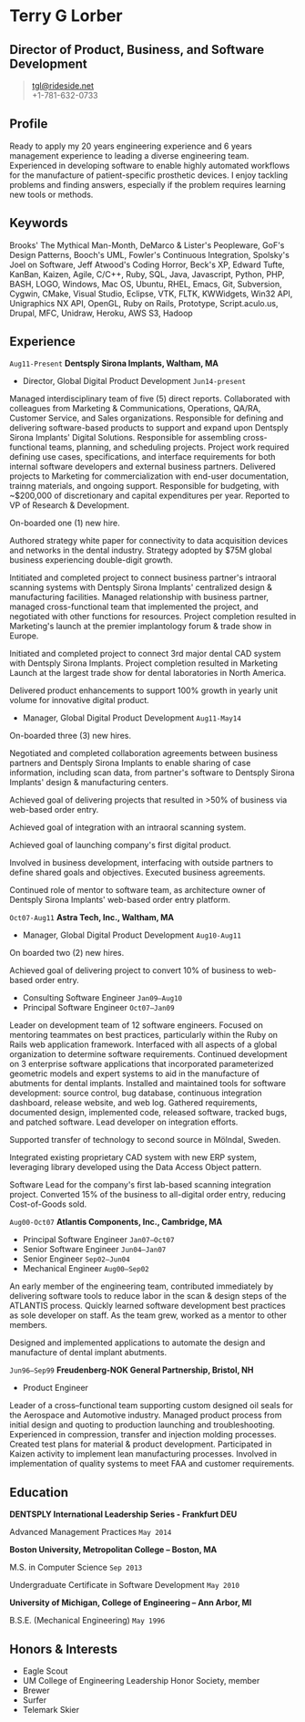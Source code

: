 # Terry G Lorber
## Director of Product, Business, and Software Development        

> <tgl@rideside.net>  
> +1-781-632-0733

## Profile
Ready to apply my 20 years engineering experience and 6 years management experience to leading a diverse engineering team. Experienced in developing software to enable highly automated workflows for the manufacture of patient-specific prosthetic devices. I enjoy tackling problems and finding answers, especially if the problem requires learning new tools or methods.

## Keywords
Brooks' The Mythical Man-Month, DeMarco & Lister's Peopleware, GoF's Design Patterns, Booch's UML, Fowler's Continuous Integration, Spolsky's Joel on Software, Jeff Atwood's Coding Horror, Beck's XP, Edward Tufte, KanBan, Kaizen, Agile, C/C++, Ruby, SQL, Java, Javascript, Python, PHP, BASH, LOGO, Windows, Mac OS, Ubuntu, RHEL, Emacs, Git, Subversion, Cygwin, CMake, Visual Studio, Eclipse, VTK, FLTK, KWWidgets, Win32 API, Unigraphics NX API, OpenGL, Ruby on Rails, Prototype, Script.aculo.us, Drupal, MFC, Unidraw, Heroku, AWS S3, Hadoop

## Experience

`Aug11-Present`
__Dentsply Sirona Implants, Waltham, MA__

- Director, Global Digital Product Development `Jun14-present`

Managed interdisciplinary team of five (5) direct reports. Collaborated with colleagues from Marketing & Communications, Operations, QA/RA, Customer Service, and Sales organizations.  Responsible for defining and delivering software-based products to support and expand upon Dentsply Sirona Implants' Digital Solutions. Responsible for assembling cross-functional teams, planning, and scheduling projects. Project work required defining use cases, specifications, and interface requirements for both internal software developers and external business partners.  Delivered projects to Marketing for commercialization with end-user documentation, trainng materials, and ongoing support.  Responsible for budgeting, with ~$200,000 of discretionary and capital expenditures per year. Reported to VP of Research & Development.

On-boarded one (1) new hire.

Authored strategy white paper for connectivity to data acquisition devices and networks in the dental industry.  Strategy adopted by $75M global business experiencing double-digit growth.

Intitiated and completed project to connect business partner's intraoral scanning systems with Dentsply Sirona Implants' centralized design & manufacturing facilities.  Managed relationship with business partner, managed cross-functional team that implemented the project, and negotiated with other functions for resources. Project completion resulted in Marketing's launch at the premier implantology forum & trade show in Europe.

Initiated and completed project to connect 3rd major dental CAD system with Dentsply Sirona Implants. Project completion resulted in Marketing Launch at the largest trade show for dental laboratories in North America.

Delivered product enhancements to support 100% growth in yearly unit volume for innovative digital product.

- Manager, Global Digital Product Development `Aug11-May14`

On-boarded three (3) new hires.

Negotiated and completed collaboration agreements between business partners and Dentsply Sirona Implants to enable sharing of case information, including scan data, from partner's software to Dentsply Sirona Implants' design & manufacturing centers.

Achieved goal of delivering projects that resulted in >50% of business via web-based order entry.

Achieved goal of integration with an intraoral scanning system.

Achieved goal of launching company's first digital product.

Involved in business development, interfacing with outside partners to define shared goals and objectives. Executed business agreements.

Continued role of mentor to software team, as architecture owner of Dentsply Sirona Implants' web-based order entry platform.

`Oct07-Aug11`
__Astra Tech, Inc., Waltham, MA__

- Manager, Global Digital Product Development `Aug10-Aug11`

On boarded two (2) new hires.

Achieved goal of delivering project to convert 10% of business to web-based order entry.

- Consulting Software Engineer `Jan09–Aug10` 
- Principal Software Engineer `Oct07–Jan09` 

Leader on development team of 12 software engineers.  Focused on mentoring teammates on best practices, particularly within the Ruby on Rails web application framework. Interfaced with all aspects of a global organization to determine software requirements. Continued development on 3 enterprise software applications that incorporated parameterized geometric models and expert systems to aid in the manufacture of abutments for dental implants. Installed and maintained tools for software development: source control, bug database, continuous integration dashboard, release website, and web log.  Gathered requirements, documented design, implemented code, released software, tracked bugs, and patched software.
Lead developer on integration efforts.

Supported transfer of technology to second source in Mölndal, Sweden.

Integrated existing proprietary CAD system with new ERP system, leveraging library developed using the Data Access Object pattern.

Software Lead for the company's first lab-based scanning integration project.  Converted 15% of the business to all-digital order entry, reducing Cost-of-Goods sold.

`Aug00-Oct07` 
__Atlantis Components, Inc., Cambridge, MA__

- Principal Software Engineer 
`Jan07–Oct07` 
- Senior Software Engineer `Jun04–Jan07` 
- Senior Engineer `Sep02–Jun04` 
- Mechanical Engineer `Aug00–Sep02` 

An early member of the engineering team, contributed immediately by delivering software tools to reduce labor in the scan & design steps of the ATLANTIS process.  Quickly learned software development best practices as sole developer on staff.  As the team grew, worked as a mentor to other members.

Designed and implemented applications to automate the design and manufacture of dental implant abutments.


`Jun96–Sep99`
__Freudenberg-NOK General Partnership, Bristol, NH__
- Product Engineer

Leader of a cross–functional team supporting custom designed oil seals for the Aerospace and Automotive industry. Managed product process from initial design and quoting to production launching and troubleshooting. Experienced in compression, transfer and injection molding processes. Created test plans for material & product development. Participated in Kaizen activity to implement lean manufacturing processes. Involved in implementation of quality systems to meet FAA and customer requirements.

## Education

__DENTSPLY International Leadership Series - Frankfurt DEU__

Advanced Management Practices `May 2014`

__Boston University, Metropolitan College – Boston, MA__

M.S. in Computer Science  `Sep 2013`

Undergraduate Certificate in Software Development  `May 2010`

__University of Michigan, College of Engineering – Ann Arbor, MI__

B.S.E. (Mechanical Engineering)  `May 1996`

## Honors & Interests
- Eagle Scout
- UM College of Engineering Leadership Honor Society, member
- Brewer
- Surfer
- Telemark Skier
